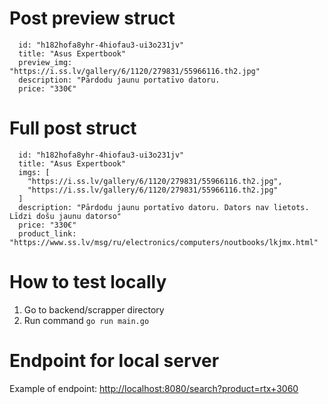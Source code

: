 # Post preview struct

```
  id: "h182hofa8yhr-4hiofau3-ui3o231jv"
  title: "Asus Expertbook"
  preview_img: "https://i.ss.lv/gallery/6/1120/279831/55966116.th2.jpg"
  description: "Pārdodu jaunu portatīvo datoru.
  price: "330€"
```

# Full post struct

```
  id: "h182hofa8yhr-4hiofau3-ui3o231jv"
  title: "Asus Expertbook"
  imgs: [
    "https://i.ss.lv/gallery/6/1120/279831/55966116.th2.jpg",
    "https://i.ss.lv/gallery/6/1120/279831/55966116.th2.jpg"
  ]
  description: "Pārdodu jaunu portatīvo datoru. Dators nav lietots. Līdzi došu jaunu datorso"
  price: "330€"
  product_link: "https://www.ss.lv/msg/ru/electronics/computers/noutbooks/lkjmx.html"
```

# How to test locally

1. Go to backend/scrapper directory
2. Run command ```go run main.go```

# Endpoint for local server

Example of endpoint: <http://localhost:8080/search?product=rtx+3060>
